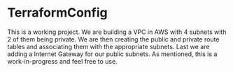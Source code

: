 # TerraformConfig

This is a working project. We are building a VPC in AWS with 4 subnets with 2 of them being private. We are then creating the public and private route tables and associating them with the appropriate subnets. Last we are adding a Internet Gateway for our public subnets. As mentioned, this is a work-in-progress and feel free to use.
